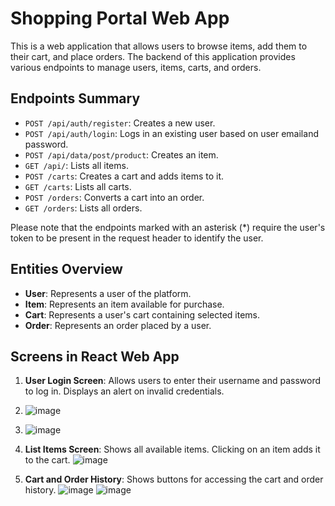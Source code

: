 # Shopping Portal Web App

This is a web application that allows users to browse items, add them to their cart, and place orders. The backend of this application provides various endpoints to manage users, items, carts, and orders.

## Endpoints Summary

- `POST /api/auth/register`: Creates a new user.
- `POST /api/auth/login`: Logs in an existing user based on user emailand password.
- `POST /api/data/post/product`: Creates an item.
- `GET /api/`: Lists all items.
- `POST /carts`: Creates a cart and adds items to it.
- `GET /carts`: Lists all carts.
- `POST /orders`: Converts a cart into an order.
- `GET /orders`: Lists all orders.

Please note that the endpoints marked with an asterisk (*) require the user's token to be present in the request header to identify the user.

## Entities Overview

- **User**: Represents a user of the platform.
- **Item**: Represents an item available for purchase.
- **Cart**: Represents a user's cart containing selected items.
- **Order**: Represents an order placed by a user.

## Screens in React Web App

1. **User Login Screen**: Allows users to enter their username and password to log in. Displays an alert on invalid credentials.
2. ![image](https://github.com/guptasonu14/shopingCart/assets/74126459/3095919b-d408-41c2-badf-e369cc16f5a6)
3. ![image](https://github.com/guptasonu14/shopingCart/assets/74126459/67b28b32-5d05-4c18-956e-810692eb029a)




4. **List Items Screen**: Shows all available items. Clicking on an item adds it to the cart.
   ![image](https://github.com/guptasonu14/shopingCart/assets/74126459/7c8d0c40-f457-47f6-931d-a003cec165d1)


5. **Cart and Order History**: Shows buttons for accessing the cart and order history.
![image](https://github.com/guptasonu14/shopingCart/assets/74126459/c8790d43-6c0e-48b6-825f-d5a4feb1374d)
![image](https://github.com/guptasonu14/shopingCart/assets/74126459/25d24cfc-e6a1-4ac8-859a-ea1d4b7a61f8)

